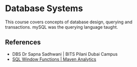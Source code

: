 # Database Systems

This course covers concepts of database design, querying and transactions. mySQL was the querying language taught.

## References

- DBS Dr Sapna Sadhwani | BITS Pilani Dubai Campus
- [SQL Window Functions | Maven Analytics](https://youtu.be/rIcB4zMYMas?feature=shared) 
